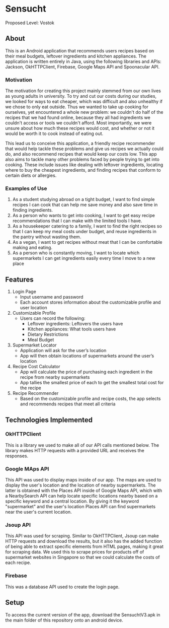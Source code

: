 # Sensucht

Proposed Level: Vostok

## About

This is an Android application that recommends users recipes based on their meal budgets, leftover ingredients and kitchen appliances. The application is written entirely in Java, using the following libraries and APIs: Jackson, OkHTTPClient, Firebase, Google Maps API and Spoonacular API.

### Motivation

The motivation for creating this project mainly stemmed from our own lives as young adults in university. To try and cut our costs during our studies, we looked for ways to eat cheaper, which was difficult and also unhealthy if we chose to only eat outside. Thus we wanted to take up cooking for ourselves, yet encountered a whole new problem: we couldn't do half of the recipes that we had found online, because they all had ingredients we couldn't access or tools we couldn't afford. Most importantly, we were unsure about how much these recipes would cost, and whether or not it would be worth it to cook instead of eating out.

This lead us to conceive this application, a friendly recipe recommender that would help tackle these problems and give us recipes we actually could do, and also recommend recipes that would keep our costs low. This app also aims to tackle many other problems faced by people trying to get into cooking. These include issues like dealing with leftover ingredients, locating where to buy the cheapest ingredients, and finding recipes that conform to certain diets or allergies.

### Examples of Use

1. As a student studying abroad on a tight budget, I want to find simple recipes I can cook that can help me save money and also save time in finding ingredients.
2. As a person who wants to get into cooking, I want to get easy recipe recommendations that I can make with the limited tools I have.
3. As a housekeeper catering to a family, I want to find the right recipes so that I can keep my meal costs under budget, and reuse ingredients in the pantry without wasting them.
4. As a vegan, I want to get recipes without meat that I can be comfortable making and eating.
5. As a person who is constantly moving, I want to locate which supermarkets I can get ingredients easily every time I move to a new place

## Features

1. Login Page
	- Input username and password
	- Each account stores information about the customizable profile and user location
2. Customizable Profile
	- Users can record the following:
		- Leftover ingredients: Leftovers the users have
		- Kitchen appliances: What tools users have
		- Dietary Restrictions
		- Meal Budget
3. Supermarket Locator
	- Application will ask for the user’s location
	- App will then obtain locations of supermarkets around the user’s location
4. Recipe Cost Calculator
	- App will calculate the price of purchasing each ingredient in the recipe from nearby supermarkets
	- App tallies the smallest price of each to get the smallest total cost for the recipe
5. Recipe Recommender
	- Based on the customizable profile and recipe costs, the app selects and recommends recipes that meet all criteria

## Technologies Implemented

### OkHTTPClient

This is a library we used to make all of our API calls mentioned below. The library makes HTTP requests with a provided URL and receives the responses.

### Google MAps API

This API was used to display maps inside of our app. The maps are used to display the user's location and the location of nearby supermarkets. The latter is obtained with the Places API inside of Google Maps API, which with a NearbySearch API can help locate specific locations nearby based on a specific keyword and a central location. By giving it the keyword "supermarket" and the user's location Places API can find supermarkets near the user's current location.

### Jsoup API

This API was used for scraping. Similar to OkHTTPClient, Jsoup can make HTTP requests and download the results, but it also has the added function of being able to extract specific elements from HTML pages, making it great for scraping data. We used this to scrape prices for products off of supermarket websites in Singapore so that we could calculate the costs of each recipe.

### Firebase

This was a database API used to create the login page.


## Setup
To access the current version of the app, download the SensuchtV3.apk in the main folder of this repository onto an android device.
